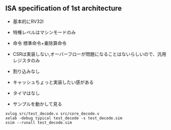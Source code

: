 ## ISA specification of 1st architecture

* 基本的にRV32I
* 特権レベルはマシンモードのみ
* 命令 標準命令+乗除算命令
* CSRは実装しない,オーバーフローが問題になることはないらしいので、汎用レジスタのみ
* 割り込みなし
* キャッシュちょっと実装したい感がある
* タイマはなし

* サンプルを動かして見る

```
xvlog src/test_decode.v src/core_decode.v 
xelab -debug typical test_decode -s test_decode.sim
xsim --runall test_decode.sim
```
